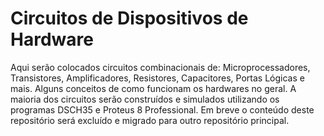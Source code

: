 # Circuitos de Dispositivos de Hardware

Aqui serão colocados circuitos combinacionais de: Microprocessadores, Transistores, Amplificadores, Resistores, Capacitores, Portas Lógicas e mais. Alguns conceitos de como funcionam os hardwares no geral. A maioria dos circuitos serão construídos e simulados utilizando os programas DSCH35 e Proteus 8 Professional. Em breve o conteúdo deste repositório será excluído e migrado para outro repositório principal.

